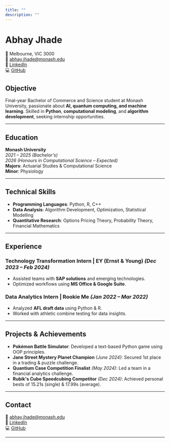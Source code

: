 ```yaml
---
title: ""
description: ""
---
```


# **Abhay Jhade**
📍 Melbourne, VIC 3000  
📧 [abhay.jhade@monash.edu](mailto:abhay.jhade@monash.edu)  
🔗 [LinkedIn](https://www.linkedin.com/in/abhayjhade/)  
💻 [GitHub](https://github.com/abhayjhade)

## **Objective**
Final-year Bachelor of Commerce and Science student at Monash University, passionate about **AI, quantum computing, and machine learning**. Skilled in **Python**, **computational modeling**, and **algorithm development**, seeking internship opportunities.

---

## **Education**
**Monash University**  
*2021 – 2025 (Bachelor's)*  
*2026 (Honours in Computational Science – Expected)*  
**Majors**: Actuarial Studies & Computational Science  
**Minor**: Physiology  

---

## **Technical Skills**
- **Programming Languages**: Python, R, C++  
- **Data Analysis**: Algorithm Development, Optimization, Statistical Modelling  
- **Quantitative Research**: Options Pricing Theory, Probability Theory, Financial Mathematics  

---

## **Experience**
### **Technology Transformation Intern** | EY (Ernst & Young) *(Dec 2023 – Feb 2024)*
- Assisted teams with **SAP solutions** and emerging technologies.
- Optimized workflows using **MS Office & Google Suite**.

### **Data Analytics Intern** | Rookie Me *(Jan 2022 – Mar 2022)*
- Analyzed **AFL draft data** using Python & R.
- Worked with athletic combine testing for data insights.

---

## **Projects & Achievements**
- **Pokémon Battle Simulator**: Developed a text-based Python game using OOP principles.
- **Jane Street Mystery Planet Champion** *(June 2024)*: Secured 1st place in a trading & puzzle challenge.
- **Quantium Case Competition Finalist** *(May 2024)*: Led a team in a financial analytics challenge.
- **Rubik's Cube Speedcubing Competitor** *(Dec 2024)*: Achieved personal bests of 15.21s (single) & 17.99s (average).

---

## **Contact**
📧 [abhay.jhade@monash.edu](mailto:abhay.jhade@monash.edu)  
🔗 [LinkedIn](https://www.linkedin.com/in/abhayjhade/)  
💻 [GitHub](https://github.com/abhayjhade)

---
